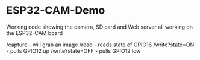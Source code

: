 # ESP32-CAM-Demo
Working code showing the camera, SD card and Web server all working on the ESP32-CAM board

/capture - will grab an image
/read - reads state of GPIO16
/write?state=ON - pulls GPIO12 up
/write?state=OFF - pulls GPIO12 low
